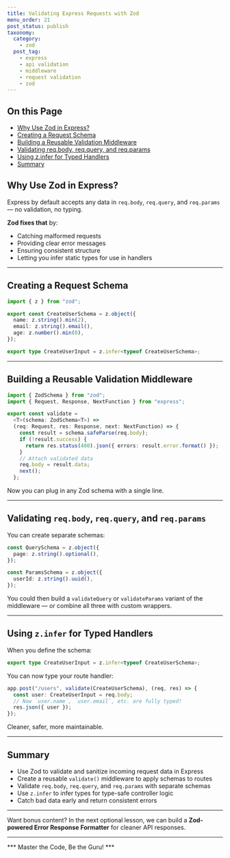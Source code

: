 ```yaml
---
title: Validating Express Requests with Zod
menu_order: 21
post_status: publish
taxonomy:
  category:
    - zod
  post_tag:
    - express
    - api validation
    - middleware
    - request validation
    - zod
---
```


<div class="toc" markdown="1">

## On this Page

- [Why Use Zod in Express?](#why-use-zod-in-express)
- [Creating a Request Schema](#creating-a-request-schema)
- [Building a Reusable Validation Middleware](#building-a-reusable-validation-middleware)
- [Validating req.body, req.query, and req.params](#validating-reqbody-reqquery-and-reqparams)
- [Using z.infer for Typed Handlers](#using-zinfer-for-typed-handlers)
- [Summary](#summary)

</div>

<div class="guru-main" markdown="1">

## Why Use Zod in Express?

Express by default accepts any data in `req.body`, `req.query`, and `req.params` — no validation, no typing.

**Zod fixes that** by:
- Catching malformed requests
- Providing clear error messages
- Ensuring consistent structure
- Letting you infer static types for use in handlers

---

## Creating a Request Schema

```ts
import { z } from "zod";

export const CreateUserSchema = z.object({
  name: z.string().min(2),
  email: z.string().email(),
  age: z.number().min(0),
});

export type CreateUserInput = z.infer<typeof CreateUserSchema>;
```

---

## Building a Reusable Validation Middleware

```ts
import { ZodSchema } from "zod";
import { Request, Response, NextFunction } from "express";

export const validate =
  <T>(schema: ZodSchema<T>) =>
  (req: Request, res: Response, next: NextFunction) => {
    const result = schema.safeParse(req.body);
    if (!result.success) {
      return res.status(400).json({ errors: result.error.format() });
    }
    // Attach validated data
    req.body = result.data;
    next();
  };
```

Now you can plug in any Zod schema with a single line.

---

## Validating `req.body`, `req.query`, and `req.params`

You can create separate schemas:

```ts
const QuerySchema = z.object({
  page: z.string().optional(),
});

const ParamsSchema = z.object({
  userId: z.string().uuid(),
});
```

You could then build a `validateQuery` or `validateParams` variant of the middleware — or combine all three with custom wrappers.

---

## Using `z.infer` for Typed Handlers

When you define the schema:

```ts
export type CreateUserInput = z.infer<typeof CreateUserSchema>;
```

You can now type your route handler:

```ts
app.post("/users", validate(CreateUserSchema), (req, res) => {
  const user: CreateUserInput = req.body;
  // Now `user.name`, `user.email`, etc. are fully typed!
  res.json({ user });
});
```

Cleaner, safer, more maintainable.

---

## Summary

- Use Zod to validate and sanitize incoming request data in Express
- Create a reusable `validate()` middleware to apply schemas to routes
- Validate `req.body`, `req.query`, and `req.params` with separate schemas
- Use `z.infer` to infer types for type-safe controller logic
- Catch bad data early and return consistent errors

---

Want bonus content? In the next optional lesson, we can build a **Zod-powered Error Response Formatter** for cleaner API responses.

---

*** Master the Code, Be the Guru! ***

</div>
